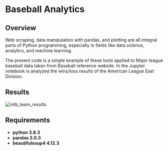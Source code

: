 # Baseball Analytics

## Overview
Web scraping, data manipulation with pandas, and plotting are all integral parts of Python programming, especially in fields like data 
science, analytics, and machine learning.

The present code is a simple example of these tools applied to Major league baseball data taken from Baseball reference website.
In the Jupyter notebook is analyzed the wins/loss results of the American League East Division.

## Results

![mlb_team_results](https://github.com/user-attachments/assets/8148a07d-03f9-4d28-9715-3cb31167ca94)



## Requirements

 * **python 3.8.3**
 * **pandas 2.0.3**
 * **beautifulsoup4 4.12.3**
